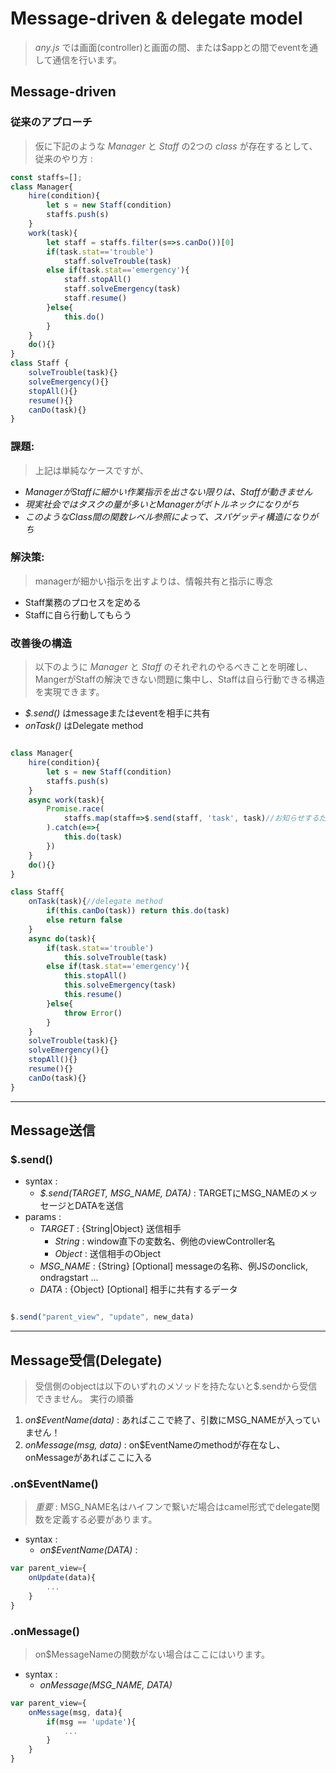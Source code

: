 # Message-driven & delegate model

> _any.js_ では画面(controller)と画面の間、または$appとの間でeventを通して通信を行います。

## Message-driven

### 従来のアプローチ

> 仮に下記のような _Manager_ と _Staff_ の2つの _class_ が存在するとして、
> 従来のやり方 : 

```Javascript
const staffs=[];
class Manager{
    hire(condition){
        let s = new Staff(condition)
        staffs.push(s)
    }
    work(task){
        let staff = staffs.filter(s=>s.canDo())[0]
        if(task.stat=='trouble')
            staff.solveTrouble(task)
        else if(task.stat=='emergency'){
            staff.stopAll()
            staff.solveEmergency(task)
            staff.resume()
        }else{
            this.do()
        }
    }
    do(){}
}
class Staff {
    solveTrouble(task){}
    solveEmergency(){}
    stopAll(){}
    resume(){}
    canDo(task){}
}
```

### 課題:
> 上記は単純なケースですが、
* _ManagerがStaffに細かい作業指示を出さない限りは、Staffが動きません_
* _現実社会ではタスクの量が多いとManagerがボトルネックになりがち_
* _このようなClass間の関数レベル参照によって、スパゲッティ構造になりがち_

### 解決策:
> managerが細かい指示を出すよりは、情報共有と指示に専念
* Staff業務のプロセスを定める
* Staffに自ら行動してもらう


### 改善後の構造

> 以下のように _Manager_ と _Staff_ のそれぞれのやるべきことを明確し、
> MangerがStaffの解決できない問題に集中し、Staffは自ら行動できる構造を実現できます。
* _$.send()_ はmessageまたはeventを相手に共有
* _onTask()_ はDelegate method

```Javascript

class Manager{
    hire(condition){
        let s = new Staff(condition)
        staffs.push(s)
    }
    async work(task){
        Promise.race(
            staffs.map(staff=>$.send(staff, 'task', task)//お知らせするだけ
        ).catch(e=>{
            this.do(task)
        })
    }
    do(){}
}

class Staff{
    onTask(task){//delegate method
        if(this.canDo(task)) return this.do(task)
        else return false
    }
    async do(task){
        if(task.stat=='trouble')
            this.solveTrouble(task)
        else if(task.stat=='emergency'){
            this.stopAll()
            this.solveEmergency(task)
            this.resume()
        }else{
            throw Error()
        }
    }    
    solveTrouble(task){}
    solveEmergency(){}
    stopAll(){}
    resume(){}
    canDo(task){}
}

```

----

## Message送信

### $.send()
* syntax : 
  * _$.send(TARGET, MSG_NAME, DATA)_ : TARGETにMSG_NAMEのメッセージとDATAを送信
* params : 
  * _TARGET_ : {String|Object} 送信相手
    * _String_ : window直下の変数名、例他のviewController名
    * _Object_ : 送信相手のObject
  * _MSG_NAME_ : {String} [Optional] messageの名称、例JSのonclick, ondragstart ...
  * _DATA_ : {Object} [Optional] 相手に共有するデータ

```Javascript

$.send("parent_view", "update", new_data)

```

----

## Message受信(Delegate)

> 受信側のobjectは以下のいずれのメソッドを持たないと$.sendから受信できません。
> 実行の順番
1. _on$EventName(data)_ : あればここで終了、引数にMSG_NAMEが入っていません！
2. _onMessage(msg, data)_ : on$EventNameのmethodが存在なし、onMessageがあればここに入る

### .on$EventName()
> _重要_ : MSG_NAME名はハイフンで繋いだ場合はcamel形式でdelegate関数を定義する必要があります。
* syntax : 
  * _on$EventName(DATA)_ : 
  
```Javascript
var parent_view={
    onUpdate(data){
        ...
    }
}
```


### .onMessage()

> on$MessageNameの関数がない場合はここにはいります。

* syntax : 
  * _onMessage(MSG_NAME, DATA)_
  
```Javascript
var parent_view={
    onMessage(msg, data){
        if(msg == 'update'){
            ...
        }
    }
}
```

